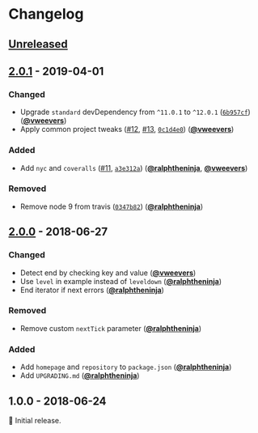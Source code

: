 # Changelog

## [Unreleased][unreleased]

## [2.0.1] - 2019-04-01

### Changed

- Upgrade `standard` devDependency from `^11.0.1` to `^12.0.1` ([`6b957cf`](https://github.com/Level/concat-iterator/commit/6b957cf)) ([**@vweevers**](https://github.com/vweevers))
- Apply common project tweaks ([#12](https://github.com/Level/concat-iterator/issues/12), [#13](https://github.com/Level/concat-iterator/issues/13), [`0c1d4e0`](https://github.com/Level/concat-iterator/commit/0c1d4e0)) ([**@vweevers**](https://github.com/vweevers))

### Added

- Add `nyc` and `coveralls` ([#11](https://github.com/Level/concat-iterator/issues/11), [`a3e312a`](https://github.com/Level/concat-iterator/commit/a3e312a)) ([**@ralphtheninja**](https://github.com/ralphtheninja), [**@vweevers**](https://github.com/vweevers))

### Removed

- Remove node 9 from travis ([`0347b82`](https://github.com/Level/concat-iterator/commit/0347b82)) ([**@ralphtheninja**](https://github.com/ralphtheninja))

## [2.0.0] - 2018-06-27

### Changed

- Detect end by checking key and value ([**@vweevers**](https://github.com/vweevers))
- Use `level` in example instead of `leveldown` ([**@ralphtheninja**](https://github.com/ralphtheninja))
- End iterator if next errors ([**@ralphtheninja**](https://github.com/ralphtheninja))

### Removed

- Remove custom `nextTick` parameter ([**@ralphtheninja**](https://github.com/ralphtheninja))

### Added

- Add `homepage` and `repository` to `package.json` ([**@ralphtheninja**](https://github.com/ralphtheninja))
- Add `UPGRADING.md` ([**@ralphtheninja**](https://github.com/ralphtheninja))

## 1.0.0 - 2018-06-24

:seedling: Initial release.

[unreleased]: https://github.com/Level/concat-iterator/compare/v2.0.1...HEAD

[2.0.1]: https://github.com/Level/concat-iterator/compare/v2.0.0...v2.0.1

[2.0.0]: https://github.com/Level/concat-iterator/compare/v1.0.0...v2.0.0
